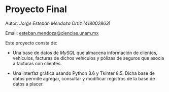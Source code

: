 # Proyecto Final

Autor: _Jorge Esteban Mendoza Ortiz (418002863)_

Email: [esteban.mendoza@ciencias.unam.mx](mailto:esteban.mendoza@ciencias.unam.mx)

Este proyecto consta de:
 
 - Una base de datos de _MySQL_ que almacena información de clientes, vehículos, facturas de dichos vehículos y pólizas de seguros que asocia a facturas con clientes. 
 
 - Una interfaz gráfica usando Python 3.6 y Tkinter 8.5. Dicha base de datos permite agregar, consultar y modificar registros de la base de datos a placer. 